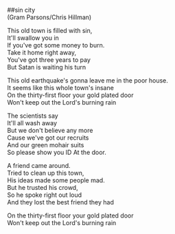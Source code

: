 ##sin city  
(Gram Parsons/Chris Hillman)  
  
This old town is filled with sin,  
It'll swallow you in  
If you've got some money to burn.  
Take it home right away,  
You've got three years to pay  
But Satan is waiting his turn  
  
This old earthquake's gonna leave me in the poor house.  
It seems like this whole town's insane  
On the thirty-first floor your gold plated door  
Won't keep out the Lord's burning rain  
  
The scientists say  
It'll all wash away  
But we don't believe any more  
Cause we've got our recruits  
And our green mohair suits  
So please show you ID At the door.  
  
A friend came around.  
Tried to clean up this town,  
His ideas made some people mad.  
But he trusted his crowd,  
So he spoke right out loud  
And they lost the best friend they had  
  
On the thirty-first floor your gold plated door  
Won't keep out the Lord's burning rain  
